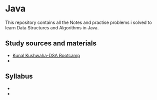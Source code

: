 # Java

This repository contains all the Notes and practise problems i solved to learn Data Structures and Algorithms in Java.


## Study sources and materials 

- [Kunal Kushwaha-DSA Bootcamp](https://www.youtube.com/playlist?list=PL9gnSGHSqcnr_DxHsP7AW9ftq0AtAyYqJ)
-

## Syllabus 

-  
- 
